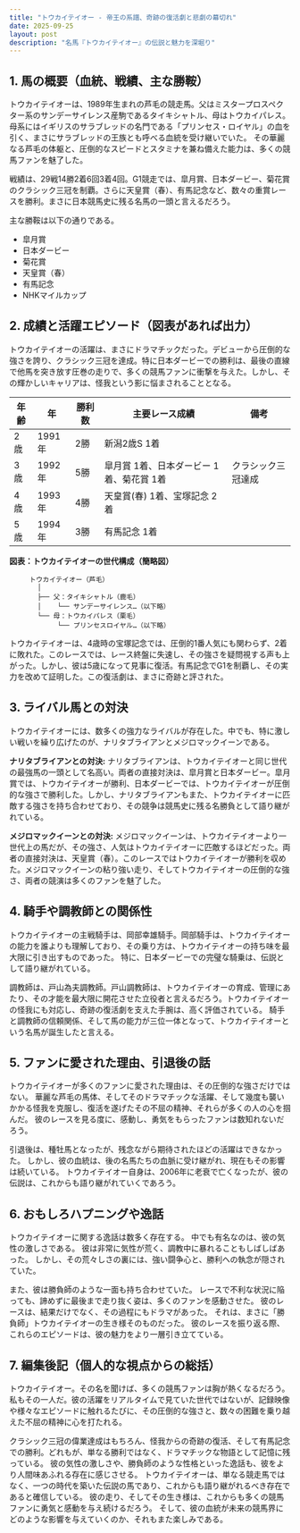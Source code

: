 ```yaml
---
title: "トウカイテイオー - 帝王の系譜、奇跡の復活劇と悲劇の幕切れ"
date: 2025-09-25
layout: post
description: "名馬『トウカイテイオー』の伝説と魅力を深堀り"
---
```


## 1. 馬の概要（血統、戦績、主な勝鞍）

トウカイテイオーは、1989年生まれの芦毛の競走馬。父はミスタープロスペクター系のサンデーサイレンス産駒であるタイキシャトル、母はトウカイパレス。母系にはイギリスのサラブレッドの名門である「プリンセス・ロイヤル」の血を引く、まさにサラブレッドの王族とも呼べる血統を受け継いでいた。  その華麗なる芦毛の体躯と、圧倒的なスピードとスタミナを兼ね備えた能力は、多くの競馬ファンを魅了した。

戦績は、29戦14勝2着6回3着4回。G1競走では、皐月賞、日本ダービー、菊花賞のクラシック三冠を制覇。さらに天皇賞（春）、有馬記念など、数々の重賞レースを勝利。まさに日本競馬史に残る名馬の一頭と言えるだろう。

主な勝鞍は以下の通りである。

* 皐月賞
* 日本ダービー
* 菊花賞
* 天皇賞（春）
* 有馬記念
* NHKマイルカップ


## 2. 成績と活躍エピソード（図表があれば出力）

トウカイテイオーの活躍は、まさにドラマチックだった。デビューから圧倒的な強さを誇り、クラシック三冠を達成。特に日本ダービーでの勝利は、最後の直線で他馬を突き放す圧巻の走りで、多くの競馬ファンに衝撃を与えた。しかし、その輝かしいキャリアは、怪我という影に悩まされることとなる。

| 年齢 | 年 | 勝利数 | 主要レース成績 | 備考 |
|---|---|---|---|---|
| 2歳 | 1991年 | 2勝 | 新潟2歳S 1着 |  |
| 3歳 | 1992年 | 5勝 | 皐月賞 1着、日本ダービー 1着、菊花賞 1着 | クラシック三冠達成 |
| 4歳 | 1993年 | 4勝 | 天皇賞(春) 1着、宝塚記念 2着 |  |
| 5歳 | 1994年 | 3勝 | 有馬記念 1着 |  |


**図表：トウカイテイオーの世代構成（簡略図）**

```
     トウカイテイオー（芦毛）
       │
       ├── 父：タイキシャトル（鹿毛）
       │    └── サンデーサイレンス…（以下略）
       └── 母：トウカイパレス（栗毛）
            └── プリンセスロイヤル…（以下略）
```


トウカイテイオーは、4歳時の宝塚記念では、圧倒的1番人気にも関わらず、2着に敗れた。このレースでは、レース終盤に失速し、その強さを疑問視する声も上がった。しかし、彼は5歳になって見事に復活。有馬記念でG1を制覇し、その実力を改めて証明した。この復活劇は、まさに奇跡と評された。


## 3. ライバル馬との対決

トウカイテイオーには、数多くの強力なライバルが存在した。中でも、特に激しい戦いを繰り広げたのが、ナリタブライアンとメジロマックイーンである。

**ナリタブライアンとの対決:**  ナリタブライアンは、トウカイテイオーと同じ世代の最強馬の一頭として名高い。両者の直接対決は、皐月賞と日本ダービー。皐月賞では、トウカイテイオーが勝利、日本ダービーでは、トウカイテイオーが圧倒的な強さで勝利した。しかし、ナリタブライアンもまた、トウカイテイオーに匹敵する強さを持ち合わせており、その競争は競馬史に残る名勝負として語り継がれている。

**メジロマックイーンとの対決:** メジロマックイーンは、トウカイテイオーより一世代上の馬だが、その強さ、人気はトウカイテイオーに匹敵するほどだった。両者の直接対決は、天皇賞（春）。このレースではトウカイテイオーが勝利を収めた。メジロマックイーンの粘り強い走り、そしてトウカイテイオーの圧倒的な強さ、両者の競演は多くのファンを魅了した。


## 4. 騎手や調教師との関係性

トウカイテイオーの主戦騎手は、岡部幸雄騎手。岡部騎手は、トウカイテイオーの能力を誰よりも理解しており、その乗り方は、トウカイテイオーの持ち味を最大限に引き出すものであった。  特に、日本ダービーでの完璧な騎乗は、伝説として語り継がれている。

調教師は、戸山為夫調教師。戸山調教師は、トウカイテイオーの育成、管理にあたり、その才能を最大限に開花させた立役者と言えるだろう。トウカイテイオーの怪我にも対応し、奇跡の復活劇を支えた手腕は、高く評価されている。  騎手と調教師の信頼関係、そして馬の能力が三位一体となって、トウカイテイオーという名馬が誕生したと言える。


## 5. ファンに愛された理由、引退後の話

トウカイテイオーが多くのファンに愛された理由は、その圧倒的な強さだけではない。  華麗な芦毛の馬体、そしてそのドラマチックな活躍、そして幾度も襲いかかる怪我を克服し、復活を遂げたその不屈の精神、それらが多くの人の心を掴んだ。  彼のレースを見る度に、感動し、勇気をもらったファンは数知れないだろう。

引退後は、種牡馬となったが、残念ながら期待されたほどの活躍はできなかった。  しかし、彼の血統は、後の名馬たちの血脈に受け継がれ、現在もその影響は続いている。  トウカイテイオー自身は、2006年に老衰で亡くなったが、彼の伝説は、これからも語り継がれていくであろう。


## 6. おもしろハプニングや逸話

トウカイテイオーに関する逸話は数多く存在する。  中でも有名なのは、彼の気性の激しさである。  彼は非常に気性が荒く、調教中に暴れることもしばしばあった。  しかし、その荒々しさの裏には、強い闘争心と、勝利への執念が隠されていた。

また、彼は勝負師のような一面も持ち合わせていた。  レースで不利な状況に陥っても、諦めずに最後まで走り抜く姿は、多くのファンを感動させた。  彼のレースは、結果だけでなく、その過程にもドラマがあった。  それは、まさに「勝負師」トウカイテイオーの生き様そのものだった。  彼のレースを振り返る際、これらのエピソードは、彼の魅力をより一層引き立てている。


## 7. 編集後記（個人的な視点からの総括）

トウカイテイオー。その名を聞けば、多くの競馬ファンは胸が熱くなるだろう。私もその一人だ。彼の活躍をリアルタイムで見ていた世代ではないが、記録映像や様々なエピソードに触れるたびに、その圧倒的な強さと、数々の困難を乗り越えた不屈の精神に心を打たれる。

クラシック三冠の偉業達成はもちろん、怪我からの奇跡の復活、そして有馬記念での勝利。どれもが、単なる勝利ではなく、ドラマチックな物語として記憶に残っている。  彼の気性の激しさや、勝負師のような性格といった逸話も、彼をより人間味あふれる存在に感じさせる。  トウカイテイオーは、単なる競走馬ではなく、一つの時代を築いた伝説の馬であり、これからも語り継がれるべき存在であると確信している。  彼の走り、そしてその生き様は、これからも多くの競馬ファンに勇気と感動を与え続けるだろう。  そして、彼の血統が未来の競馬界にどのような影響を与えていくのか、それもまた楽しみである。
